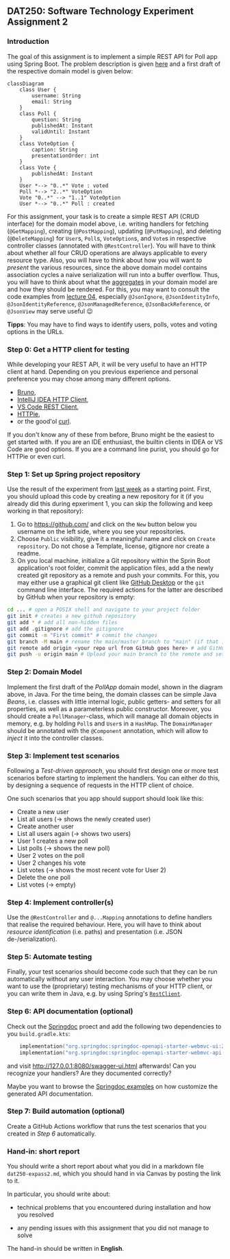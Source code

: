 ## DAT250: Software Technology Experiment Assignment 2

### Introduction

The goal of this assignment is to implement a simple REST API for Poll app using Spring Boot.
The problem description is given [here](../lectureexamples/l04_domain_serde/app/src/main/resources/descriptions/polls-domain.md)
and a first draft of the respective domain model is given below:

```mermaid
classDiagram 
    class User {
        username: String
        email: String
    }    
    class Poll {
        question: String
        publishedAt: Instant
        validUntil: Instant
    }
    class VoteOption {
        caption: String
        presentationOrder: int
    }
    class Vote {
        publishedAt: Instant
    }
    User *--> "0..*" Vote : voted
    Poll *--> "2..*" VoteOption 
    Vote "0..*" --> "1..1" VoteOption
    User *--> "0..*" Poll : created

```

For this assignment, your task is to create a simple REST API (CRUD interface) for the domain model above, i.e. 
writing handlers for fetching (`@GetMapping`), creating (`@PostMapping`), updating (`@PutMapping`), and deleting (`@DeleteMapping`)
for `User`s, `Poll`s, `VoteOption`s, and `Vote`s in respective controller classes (annotated with `@RestController`).
You will have to think about whether all four CRUD operations are always applicable to every resource type.
Also, you will have to think about how you will want _to present_ the various resources, since the above domain model
contains association cycles a naive serialization will run into a buffer overflow.
Thus, you will have to think about what the [aggregates](https://martinfowler.com/bliki/DDD_Aggregate.html) in your domain model
are and how they should be rendered.
For this, you may want to consult the code examples from [lecture 04](../lectureexamples/l04_domain_serde/), especially
`@JsonIgnore`, `@JsonIdentityInfo`, `@JsonIdentityReference`, `@JsonManagedReference`, `@JsonBackReference`, or `@JsonView`
may serve useful :wink:

**Tipps**: You may have to find ways to identify users, polls, votes and voting options in the URLs.

### Step 0: Get a HTTP client for testing

While developing your REST API, it will be very useful to have an HTTP client at hand.
Depending on you previous experience and personal preference you may chose among many different options.

- [Bruno](https://www.usebruno.com/),
- [IntelliJ IDEA HTTP Client](https://www.jetbrains.com/help/idea/http-client-in-product-code-editor.html),
- [VS Code REST Client](https://marketplace.visualstudio.com/items?itemName=humao.rest-client),
- [HTTPie](https://httpie.io/),
- or the good'ol [curl](https://curl.se/).

If you don't know any of these from before, Bruno might be the easiest to get started with.
If you are an IDE enthusiast, the builtin clients in IDEA or VS Code are good options.
If you are a command line purist, you should go for HTTPie or even curl.

### Step 1: Set up Spring project repository

Use the result of the experiment from [last week](./expass1.md) as a starting point. 
First, you should upload this code by creating a new repository for it (if you already did this during epxeriment 1, you can skip
the following and keep working in that repository):

1. Go to <https://github.com/> and click on the `New` button below you username on the left side, where you see your repositories.
2. Choose `Public` visibility, give it a meaningful name and click on `Create repository`. Do not chose a Template, license, gitignore nor create a readme.
3. On you local machine, initialize a Git repository within the Sprin Boot application's root folder, commit the application files,
add a the newly created git repository as a remote and push your commits. For this, you may either use a graphical git client like [GitHub Desktop](https://desktop.github.com/download/) or the `git` command line interface. The required actions for the latter are described by GitHub when your repository is empty:

```sh 
cd ... # open a POSIX shell and navigate to your project folder 
git init # creates a new github repository
git add * # add all non-hidden files 
git add .gitignore # add the gitignore 
git commit -m "First commit" # commit the changes
git branch -M main # rename the main/master branch to "main" (if that is not already the case)
git remote add origin <your repo url from GitHub goes here> # add GitHub as a remote 
git push -u origin main # Upload your main branch to the remote and set it to tracking
```

### Step 2: Domain Model 

Implement the first draft of the _PollApp_ domain model, shown in the diagram above, in Java.
For the time being, the domain classes can be simple Java _Beans_, i.e. classes with little internal logic,
public getters- and setters for all properties, as well as a parameterless public constructor.
Moreover, you should create a `PollManager`-class, which will manage all domain objects in memory, e.g.
by holding `Poll`s and `User`s in a `HashMap`.
The `DomainManager` should be annotated with the `@Component` annotation, which will allow to _inject_ it into the 
controller classes.

### Step 3: Implement test scenarios 

Following a _Test-driven approach_, you should first design one or more test scenarios before starting to implement the 
handlers. You can either do this, by designing a sequence of requests in the HTTP client of choice.

One such scenarios that you app should support should look like this:

- Create a new user 
- List all users (-> shows the newly created user)
- Create another user 
- List all users again (-> shows two users)
- User 1 creates a new poll 
- List polls (-> shows the new poll)
- User 2 votes on the poll
- User 2 changes his vote
- List votes (-> shows the most recent vote for User 2)
- Delete the one poll
- List votes (-> empty)

### Step 4: Implement controller(s)

Use the `@RestController` and `@...Mapping` annotations to define handlers that realise the required behaviour.
Here, you will have to think about _resource identification_ (i.e. paths) and presentation (i.e. JSON de-/serialization).


### Step 5: Automate testing

Finally, your test scenarios should become code such that they can be run automatically without any user interaction.
You may choose whether you want to use the (proprietary) testing mechanisms of your HTTP client, or you can 
write them in Java, e.g. by using Spring's [`RestClient`](https://docs.spring.io/spring-framework/reference/integration/rest-clients.html#rest-restclient).

### Step 6: API documentation (optional)

Check out the [Springdoc](https://springdoc.org/) proect 
and add the following two dependencies to you `build.gradle.kts`:

```kotlin
	implementation("org.springdoc:springdoc-openapi-starter-webmvc-ui:2.6.0")
	implementation("org.springdoc:springdoc-openapi-starter-webmvc-api:2.6.0")
```

and visit <http://127.0.0.1:8080/swagger-ui.html> afterwards!
Can you recognize your handlers? Are they documented correctly?

Maybe you want to browse the [Springdoc examples](https://springdoc.org/#spring-cloud-function-web-support) on how 
customize the generated API documentation.

### Step 7: Build automation (optional)

Create a GitHub Actions workflow that runs the test scenarios that you created in _Step 6_ automatically.

### Hand-in: short report

You should write a short report about what you did in a markdown file `dat250-expass2.md`, which you should hand in via Canvas by posting the link to it.

In particular, you should write about:

- technical problems that you encountered during installation and how you resolved

- any pending issues with this assignment that you did not manage to solve

The hand-in should be written in **English**.
